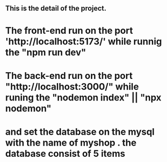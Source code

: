 ## This is the detail  of the project.

# The front-end run on the port 'http://localhost:5173/' while runnig the "npm run dev"

# The back-end run on the port "http://localhost:3000/" while runing the "nodemon index" || "npx nodemon"

# and set the database on the mysql with the name of myshop . the database consist of 5 items
